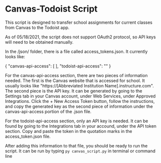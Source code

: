 # Canvas-Todoist Script

This script is designed to transfer school assignments for current classes from Canvas to the Todoist app.

As of 05/18/2021, the script does not support OAuth2 protocol, so API keys will need to be obtained manually.

In the /json/ folder, there is a file called access_tokens.json.  It currently looks like:

{
	"canvas-api-access": [
	],
	"todoist-api-access": ""
}

For the canvas-api-access section, there are two pieces of information needed.  The first is the Canvas website that is accessed for school.  It usually looks like "https://[Abbreviated Institution Name].instructure.com".  The second piece is the API key.  It can be generated by going to the Settings tab in your Canvas account, under Web Services, under Approved Integrations.  Click the + New Access Token button, follow the instructions, and copy the generated key as the second piece of information under the canvas-api-access portion of the .json file.

For the todoist-api-access section, only an API key is needed.  It can be found by going to the Integrations tab in your accound, under the API token section. Copy and paste the token in the quotation marks in the access_token.json file.

After adding this information to that file, you should be ready to run the script.  It can be run by typing
`py canvas_script.py`
in terminal or command line
